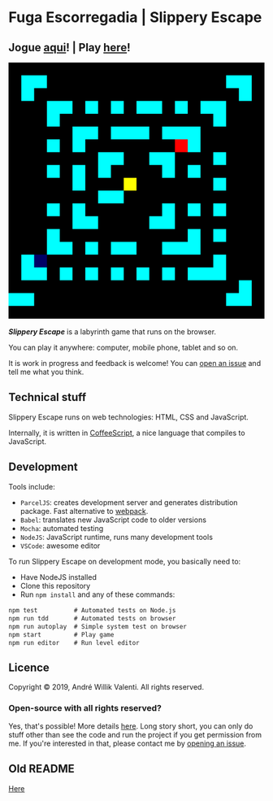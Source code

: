 # Fuga Escorregadia | Slippery Escape

## Jogue [aqui](https://awvalenti.github.io/fugaescorregadia)! | Play [here](https://awvalenti.github.io/fugaescorregadia)!

[![Gameplay screenshot](docs/screenshot.png)](https://awvalenti.github.io/fugaescorregadia)

***Slippery Escape*** is a labyrinth game that runs on the browser.

You can play it anywhere: computer, mobile phone, tablet and so on.

It is work in progress and feedback is welcome! You can
[open an issue](https://github.com/awvalenti/fugaescorregadia/issues/new)
and tell me what you think.

## Technical stuff
Slippery Escape runs on web technologies: HTML, CSS and JavaScript.

Internally, it is written in [CoffeeScript](https://coffeescript.org), a
nice language that compiles to JavaScript.

## Development

Tools include:
- `ParcelJS`: creates development server and generates distribution package.
  Fast alternative to [webpack](https://webpack.js.org/).
- `Babel`: translates new JavaScript code to older versions
- `Mocha`: automated testing
- `NodeJS`: JavaScript runtime, runs many development tools
- `VSCode`: awesome editor

To run Slippery Escape on development mode, you basically need to:
- Have NodeJS installed
- Clone this repository
- Run `npm install` and any of these commands:

```
npm test          # Automated tests on Node.js
npm run tdd       # Automated tests on browser
npm run autoplay  # Simple system test on browser
npm start         # Play game
npm run editor    # Run level editor
```

## Licence
Copyright &copy; 2019, André Willik Valenti. All rights reserved.

### Open-source with all rights reserved?
Yes, that's possible! More details
[here](http://choosealicense.com/no-license).
Long story short, you can only do stuff other than see the code
and run the project if you get
permission from me. If you're interested in that, please contact me by
[opening an issue](https://github.com/awvalenti/fugaescorregadia/issues/new).

## Old README

[Here](docs/README.old.md)
